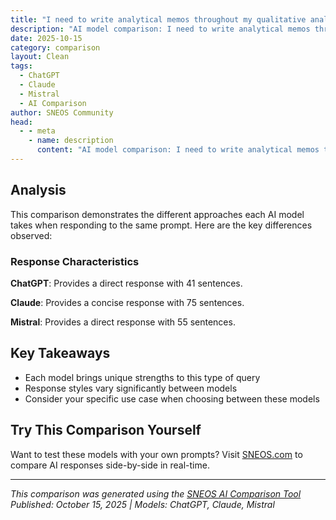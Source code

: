 ```yaml
---
title: "I need to write analytical memos throughout my qualitative analysis. Guide me: 1) Understand memos as conversations with myself about the data"
description: "AI model comparison: I need to write analytical memos throughout my qualitative analysis. Guide me: 1) Understand memos a..."
date: 2025-10-15
category: comparison
layout: Clean
tags:
  - ChatGPT
  - Claude
  - Mistral
  - AI Comparison
author: SNEOS Community
head:
  - - meta
    - name: description
      content: "AI model comparison: I need to write analytical memos throughout my qualitative analysis. Guide me: 1) Understand memos as conversations with..."
---
```


<ChatComparison
  title="I need to write analytical memos throughout my qualitative analysis. Guide me: 1) Understand memos as conversations with myself about the data"
  prompt="I need to write analytical memos throughout my qualitative analysis. Guide me: 1) Understand memos as conversations with myself about the data"
  :responses='{"ChatGPT": "Writing analytical memos is an essential part of qualitative data analysis, as they help you engage in critical reflection, develop insights, and clarify your thoughts about the data. Here\u2019s a guide on how to use memos effectively as a form of conversation with yourself about the data:\n\n### 1. **Purpose of Memos**\n   - **Reflection**: Memos are a space to reflect on your thoughts and feelings about the data. They allow you to consider your biases, assumptions, and intuition.\n   - **Clarification**: Use memos to clarify your understanding of the data, concepts, and categories emerging from your analysis.\n   - **Connection**: They help you connect different pieces of data, themes, and ideas together, fostering a deeper understanding of your research question.\n   - **Emerging Ideas**: Memos allow you to capture emerging ideas, hypotheses, and patterns that arise during the analysis.\n\n### 2. **Structures of Memos**\n   Memos can vary in structure depending on their purpose. While there is no \u201Cone-size-fits-all\u201D approach, consider including the following elements:\n   - **Date and Time**: Record when you are writing the memo to track your thought process over time.\n   - **Context**: Briefly describe what you were doing or thinking about that prompted the memo (e.g., analyzing a particular set of interviews).\n   - **Content Summary**: Summarize key points from the data that stand out to you.\n   - **Personal Reflections**: Explore your thoughts, feelings, and interpretations about the data. This can include questions you have or tensions you\u2019re feeling about the analysis.\n   - **Connections**: Consider how this memo relates to previous memos or categories you\u2019ve developed. \n   - **Next Steps**: Identify what actions you will take next in your analysis, such as further data collection, revisiting particular participants, or exploring a specific theme in more depth.\n\n### 3. **Engaging in the Process**\n   - **Dialogue**: Approach memos as if you are having a conversation with yourself. Ask questions like, \u0022What does this data mean?\u0022 or \u0022How does this connect with previous findings?\u0022\n   - **Curiosity**: Stay curious. Explore discrepancies or unexpected findings in the data and ask yourself why they might exist.\n   - **Iterate**: Revisit and revise your memos as new insights or data come to light. This iterative approach can deepen your understanding over time.\n\n### 4. **Practical Tips**\n   - **Regular Practice**: Make memo-writing a regular part of your analysis process\u2014ideally after each coding session or data review.\n   - **Be Honest**: Allow yourself to express confusion, excitement, or skepticism in your memos. This honesty can lead to deeper insights.\n   - **Format Flexibility**: Use various formats (bullet points, narrative paragraphs, diagrams) based on what feels most intuitive to you at that moment.\n\n### 5. **Examples of Memo Prompts**\n   - What themes or patterns am I noticing in the data, and what surprises me about them?\n   - Are there any contradictions or complexities in the data that I need to explore further?\n   - How do my own experiences or beliefs influence my interpretation of this data?\n   - What literature or theoretical frameworks am I drawing upon to understand these findings?\n\n### 6. **Incorporating Memos into Analysis**\n   - As you complete memos, consider integrating key insights into your overall analysis and findings. They can inform your conclusions and recommendations in your final report.\n\nBy treating your analytical memos as a conversation with yourself, you foster a deeper engagement with the data and encourage a more nuanced understanding of your research. Remember, the goal is to capture your evolving thoughts and insights as you navigate your qualitative analysis.", "Claude": "# Analytical Memos as Conversations with Yourself\n\n## What This Mindset Means\n\nThink of memos as **thinking out loud on paper**. You\u0027re not writing for an audience\u2014you\u0027re wrestling with ideas, asking yourself questions, and working through confusion. This is where analysis actually happens, not just gets reported.\n\n## Key Principles\n\n### 1. **Write in Your Natural Voice**\n- Use \u0022I think...\u0022 \u0022I\u0027m noticing...\u0022 \u0022This confuses me...\u0022\n- Include uncertainties and contradictions\n- No need for formal academic language\n- Write as if texting a colleague about something interesting\n\n### 2. **Capture Your Thinking Process, Not Just Conclusions**\n\u0060\u0060\u0060\n\u274C \u0022Participants showed resistance to change.\u0022\n\u2705 \u0022I\u0027m seeing something like resistance, but it\u0027s weird\u2014they SAY they want \n   change, but then describe all these workarounds they\u0027ve created. Is this \n   actually resistance? Or protection of something they value? Need to look \n   at what the workarounds accomplish...\u0022\n\u0060\u0060\u0060\n\n### 3. **Make It Dialogic**\nAsk yourself questions:\n- \u0022Why does this surprise me?\u0022\n- \u0022What am I assuming here?\u0022\n- \u0022How does this connect to what Maria said last week?\u0022\n- \u0022What would challenge this interpretation?\u0022\n\n## What to Include in These Conversations\n\n### Your Reactions\n- Surprises: \u0022I did NOT expect...\u0022\n- Confusion: \u0022I don\u0027t understand why...\u0022\n- Excitement: \u0022This is interesting because...\u0022\n- Discomfort: \u0022I\u0027m bothered by...\u0022\n\n### Your Wondering\n- \u0022I wonder if...\u0022\n- \u0022Could it be that...\u0022\n- \u0022This might relate to...\u0022\n- \u0022What if I\u0027m wrong about...\u0022\n\n### Your Connections\n- Links between data points\n- Patterns you\u0027re noticing (even tentative ones)\n- Contrasts and contradictions\n- Echoes of theory or literature\n\n## Practical Example\n\n**Instead of:**\n\u003E \u0022Theme: Work-life balance challenges. Participants reported difficulty separating work and home life during remote work.\u0022\n\n**Write:**\n\u003E \u0022Three people today mentioned not changing out of pajamas. At first I thought this was just a funny detail, but... is this actually about the collapse of boundaries? Jennifer said she \u0027never leaves work\u0027 and also \u0027never goes to work.\u0027 That\u0027s such a strange paradox. The pajamas thing might be about losing the transition ritual. But Marcus DID change clothes and still felt the same boundary problem, so maybe it\u0027s not about clothes at all? Maybe it\u0027s about physical space? Or time structure? I need to look at how people who ARE managing boundaries describe their strategies. Question: Is the problem the lack of boundary or the AWARENESS of lack of boundary?\u0022\n\n## Tips for Making This Work\n\n1. **Write immediately** when something strikes you\u2014capture the fresh thinking\n\n2. **Don\u0027t self-censor**\u2014wrong ideas often lead to right ones\n\n3. **Date your memos**\u2014you\u0027re tracking your evolving understanding\n\n4. **Return and respond**\u2014add to earlier memos when you have new thoughts (use different dates/colors)\n\n5. **Embrace messiness**\u2014clarity comes later; confusion is productive now\n\n## Remember\n\nThese memos ARE your analysis. The patterns you eventually report don\u0027t exist \u0022in\u0022 the data\u2014they emerge through this reflective conversation process. You\u0027re not transcribing reality; you\u0027re constructing understanding through dialogue with yourself.\n\n---\n\n**Your turn:** Try writing one memo right now about something puzzling in your data, using this conversational approach. What are you genuinely curious about?", "Mistral": "Certainly! Writing analytical memos is a crucial part of qualitative analysis. These memos serve as a way to document your thoughts, insights, and reflections as you engage with your data. Here\u2019s a step-by-step guide to help you understand and write effective analytical memos:\n\n### 1. Understanding Memos as Conversations with Yourself\n\n**Purpose of Memos:**\n- **Reflective Tool:** Memos help you reflect on your data, methods, and emerging themes.\n- **Documentation:** They serve as a record of your analytical process, which can be useful for transparency and reproducibility.\n- **Clarification:** Memos can help clarify your thoughts and ideas, making it easier to identify patterns and insights.\n\n**Types of Memos:**\n- **Methodological Memos:** Reflect on your methods, such as data collection techniques, sampling strategies, and analytical approaches.\n- **Theoretical Memos:** Explore theoretical concepts and how they relate to your data.\n- **Analytical Memos:** Focus on the data itself, identifying themes, patterns, and relationships.\n\n### 2. Writing Analytical Memos\n\n**Step-by-Step Guide:**\n\n1. **Set the Context:**\n   - **Date and Time:** Note when you are writing the memo.\n   - **Data Source:** Specify the data you are analyzing (e.g., interview transcripts, field notes, documents).\n\n2. **Describe the Data:**\n   - **Summarize:** Provide a brief summary of the data you are analyzing.\n   - **Key Points:** Highlight key points or quotes that stand out.\n\n3. **Reflect on Initial Impressions:**\n   - **First Thoughts:** Write down your initial thoughts and impressions.\n   - **Questions:** Note any questions that arise from the data.\n\n4. **Identify Patterns and Themes:**\n   - **Emerging Themes:** Identify any emerging themes or patterns.\n   - **Connections:** Note any connections between different pieces of data.\n\n5. **Theoretical Connections:**\n   - **Relevant Theories:** Reflect on how the data relates to existing theories or frameworks.\n   - **New Insights:** Consider any new theoretical insights that the data might suggest.\n\n6. **Methodological Reflections:**\n   - **Challenges:** Note any challenges or limitations in your methods.\n   - **Adjustments:** Reflect on any adjustments you might need to make to your methods.\n\n7. **Next Steps:**\n   - **Further Analysis:** Plan your next steps in the analysis process.\n   - **Follow-Up Questions:** Identify any follow-up questions or areas for further exploration.\n\n### 3. Example of an Analytical Memo\n\n**Date:** October 15, 2023\n\n**Data Source:** Interview transcript with Participant A\n\n**Summary:**\nParticipant A discussed their experiences with remote work during the pandemic. Key points include the challenges of work-life balance, the importance of communication tools, and the impact on mental health.\n\n**Initial Impressions:**\n- The participant\u0027s emphasis on communication tools suggests a strong reliance on technology.\n- The mention of mental health issues is notable and warrants further exploration.\n\n**Emerging Themes:**\n- **Work-Life Balance:** The participant repeatedly mentioned the struggle to maintain a healthy work-life balance.\n- **Technology Dependence:** There is a clear theme of dependence on communication tools.\n- **Mental Health:** The impact of remote work on mental health is a recurring theme.\n\n**Theoretical Connections:**\n- The data aligns with theories on the psychological impact of remote work, particularly the concept of \u0022technostress.\u0022\n- The participant\u0027s experiences could be analyzed through the lens of the Job Demands-Resources (JD-R) model.\n\n**Methodological Reflections:**\n- The interview questions seemed to elicit rich responses, but there may be a need for more probing questions on mental health.\n- Consider adding a follow-up interview to delve deeper into the mental health aspect.\n\n**Next Steps:**\n- Analyze other interviews to see if similar themes emerge.\n- Conduct a literature review on the psychological impact of remote work.\n- Plan a follow-up interview with Participant A to explore mental health issues in more depth.\n\n### 4. Tips for Effective Memo Writing\n\n- **Be Honest:** Write honestly about your thoughts and impressions, even if they are preliminary.\n- **Be Detailed:** Provide enough detail to make your memos useful for future reference.\n- **Be Reflective:** Use memos as an opportunity to reflect on your analytical process and methods.\n- **Be Organized:** Keep your memos organized and easily accessible for future reference.\n\nBy following these steps and tips, you can effectively use analytical memos to enhance your qualitative analysis and deepen your understanding of your data."}' published-date="{DateTime.UtcNow:HH:mm}"
/>

## Analysis

This comparison demonstrates the different approaches each AI model takes when responding to the same prompt. Here are the key differences observed:

### Response Characteristics

**ChatGPT**: Provides a direct response with 41 sentences. 

**Claude**: Provides a concise response with 75 sentences. 

**Mistral**: Provides a direct response with 55 sentences. 

## Key Takeaways

- Each model brings unique strengths to this type of query
- Response styles vary significantly between models
- Consider your specific use case when choosing between these models

## Try This Comparison Yourself

Want to test these models with your own prompts? Visit [SNEOS.com](https://sneos.com) to compare AI responses side-by-side in real-time.

---

*This comparison was generated using the [SNEOS AI Comparison Tool](https://sneos.com)*
*Published: October 15, 2025 | Models: ChatGPT, Claude, Mistral*
